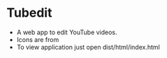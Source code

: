 # Tubedit

* A web app to edit YouTube videos.
* Icons are from [](https://icons8.com)
* To view application just open dist/html/index.html
